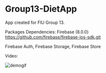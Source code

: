 # Group13-DietApp

App created for FIU Group 13. 

Packages Dependencies: 
Firebase (8.0.0)
https://github.com/firebase/firebase-ios-sdk.git

Firebase Auth, Firebase Storage, Firebase Store

Video:

![demogif](https://user-images.githubusercontent.com/62515928/231274859-7fc3045e-8b63-474f-be00-c6bb728c5224.gif)

